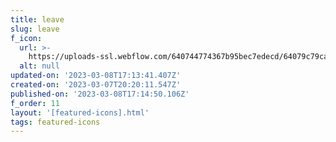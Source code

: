 ```yaml
---
title: leave
slug: leave
f_icon:
  url: >-
    https://uploads-ssl.webflow.com/640744774367b95bec7edecd/64079c79ca237b1e66897428_icon-leave.svg
  alt: null
updated-on: '2023-03-08T17:13:41.407Z'
created-on: '2023-03-07T20:20:11.547Z'
published-on: '2023-03-08T17:14:50.106Z'
f_order: 11
layout: '[featured-icons].html'
tags: featured-icons
---
```




